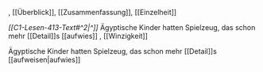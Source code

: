 , [[Überblick]], [[Zusammenfassung]], [[Einzelheit]]

*[[C1-Lesen-413-Text#^2|^]]* Ägyptische Kinder hatten Spielzeug, das schon mehr [[Detail]]s [[aufwies]]
, [[Winzigkeit]]

Ägyptische Kinder hatten Spielzeug, das schon mehr [[Detail]]s [[aufweisen|aufwies]]
